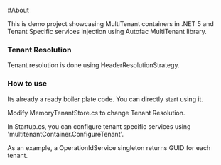 #About

This is demo project showcasing MultiTenant containers in .NET 5 and Tenant Specific services injection using Autofac MultiTenant library.

### Tenant Resolution
Tenant resolution is done using HeaderResolutionStrategy.


### How to use
Its already a ready boiler plate code. You can directly start using it. 

Modify MemoryTenantStore.cs to change Tenant Resolution. 

In Startup.cs, you can configure tenant specific services using 'multitenantContainer.ConfigureTenant'. 

As an example, a OperationIdService singleton returns GUID for each tenant. 